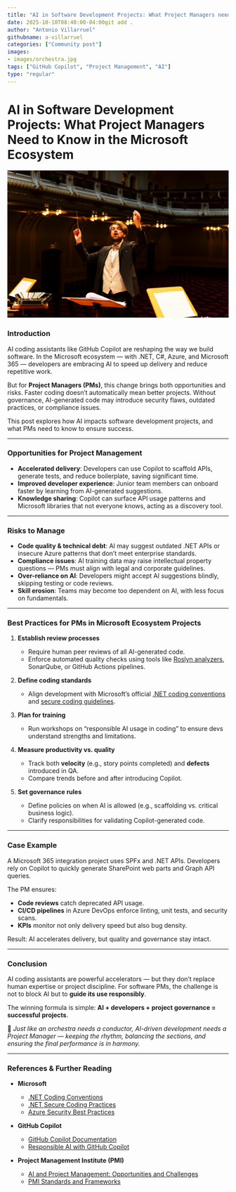 ```yaml
---
title: "AI in Software Development Projects: What Project Managers need to know"
date: 2025-10-10T08:40:00-04:00git add .
author: "Antonio Villarruel"
githubname: a-villarruel
categories: ["Community post"]
images:
- images/orchestra.jpg
tags: ["GitHub Copilot", "Project Management", "AI"]
type: "regular"
---
```


# AI in Software Development Projects: What Project Managers Need to Know in the Microsoft Ecosystem
![orchestra](./images/orchestra.jpg)

### Introduction
AI coding assistants like GitHub Copilot are reshaping the way we build software. In the Microsoft ecosystem — with .NET, C#, Azure, and Microsoft 365 — developers are embracing AI to speed up delivery and reduce repetitive work.

But for **Project Managers (PMs)**, this change brings both opportunities and risks. Faster coding doesn’t automatically mean better projects. Without governance, AI-generated code may introduce security flaws, outdated practices, or compliance issues.

This post explores how AI impacts software development projects, and what PMs need to know to ensure success.

---

### Opportunities for Project Management

- **Accelerated delivery**: Developers can use Copilot to scaffold APIs, generate tests, and reduce boilerplate, saving significant time.  
- **Improved developer experience**: Junior team members can onboard faster by learning from AI-generated suggestions.  
- **Knowledge sharing**: Copilot can surface API usage patterns and Microsoft libraries that not everyone knows, acting as a discovery tool.  

---

### Risks to Manage

- **Code quality & technical debt**: AI may suggest outdated .NET APIs or insecure Azure patterns that don’t meet enterprise standards.  
- **Compliance issues**: AI training data may raise intellectual property questions — PMs must align with legal and corporate guidelines.  
- **Over-reliance on AI**: Developers might accept AI suggestions blindly, skipping testing or code reviews.  
- **Skill erosion**: Teams may become too dependent on AI, with less focus on fundamentals.  

---

### Best Practices for PMs in Microsoft Ecosystem Projects

1. **Establish review processes**  
   - Require human peer reviews of all AI-generated code.  
   - Enforce automated quality checks using tools like [Roslyn analyzers](https://learn.microsoft.com/dotnet/fundamentals/code-analysis/overview), SonarQube, or GitHub Actions pipelines.  

2. **Define coding standards**  
   - Align development with Microsoft’s official [.NET coding conventions](https://learn.microsoft.com/dotnet/csharp/fundamentals/coding-style/coding-conventions) and [secure coding guidelines](https://learn.microsoft.com/dotnet/standard/security/).  

3. **Plan for training**  
   - Run workshops on “responsible AI usage in coding” to ensure devs understand strengths and limitations.  

4. **Measure productivity vs. quality**  
   - Track both **velocity** (e.g., story points completed) and **defects** introduced in QA.  
   - Compare trends before and after introducing Copilot.  

5. **Set governance rules**  
   - Define policies on when AI is allowed (e.g., scaffolding vs. critical business logic).  
   - Clarify responsibilities for validating Copilot-generated code.  

---

### Case Example
A Microsoft 365 integration project uses SPFx and .NET APIs. Developers rely on Copilot to quickly generate SharePoint web parts and Graph API queries.  

The PM ensures:  
- **Code reviews** catch deprecated API usage.  
- **CI/CD pipelines** in Azure DevOps enforce linting, unit tests, and security scans.  
- **KPIs** monitor not only delivery speed but also bug density.  

Result: AI accelerates delivery, but quality and governance stay intact.  

---

### Conclusion
AI coding assistants are powerful accelerators — but they don’t replace human expertise or project discipline. For software PMs, the challenge is not to block AI but to **guide its use responsibly**.  

The winning formula is simple: **AI + developers + project governance = successful projects**.  

🎼 *Just like an orchestra needs a conductor, AI-driven development needs a Project Manager — keeping the rhythm, balancing the sections, and ensuring the final performance is in harmony.*  

---

### References & Further Reading

- **Microsoft**  
  - [.NET Coding Conventions](https://learn.microsoft.com/dotnet/csharp/fundamentals/coding-style/coding-conventions)  
  - [.NET Secure Coding Practices](https://learn.microsoft.com/dotnet/standard/security/)  
  - [Azure Security Best Practices](https://learn.microsoft.com/azure/security/fundamentals/best-practices-and-patterns)  

- **GitHub Copilot**  
  - [GitHub Copilot Documentation](https://docs.github.com/copilot)  
  - [Responsible AI with GitHub Copilot](https://github.blog/2023-02-14-github-copilot-responsible-ai-principles/)  

- **Project Management Institute (PMI)**  
  - [AI and Project Management: Opportunities and Challenges](https://www.pmi.org/learning/library/ai-project-management-12844)  
  - [PMI Standards and Frameworks](https://www.pmi.org/standards)  